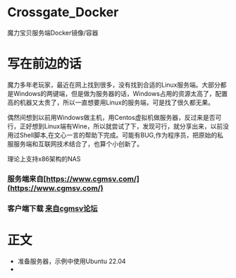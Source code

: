 
# Crossgate_Docker

魔力宝贝服务端Docker镜像/容器

  

# 写在前边的话                     
魔力多年老玩家，最近在网上找到很多，没有找到合适的Linux服务端。大部分都是Windows的两键端，但是做为服务器的话，Windows占用的资源太高了，配置高的机器又太贵了，所以一直想要用Linux的服务端，可是找了很久都无果。

偶然间想到以前用Windows做主机，用Centos虚拟机做服务器，反过来是否可行，正好想到Linux端有Wine，所以就尝试了下，发现可行，就分享出来，以前没用过Shell脚本,在文心一言的帮助下完成。可能有BUG,作为程序员，把原始的私服服务端和互联网技术结合了，也算个小创新了。

理论上支持x86架构的NAS


### 服务端来自[https://www.cgmsv.com/](https://www.cgmsv.com/)
### 客户端下载 [来自cgmsv论坛]([https://down.cgmsv.com/cgtw_7.1_20220101.7z](https://down.cgmsv.com/cgtw_7.1_20220101.7z))  

  
# 正文

- 准备服务器，示例中使用Ubuntu 22.04
- 
